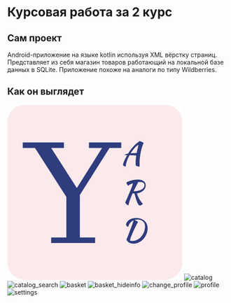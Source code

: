 # Курсовая работа за 2 курс
## Сам проект 
Android-приложение на языке kotlin используя XML вёрстку страниц.
Представляет из себя магазин товаров работающий на локальной базе данных в SQLite.
Приложение похоже на аналоги по типу Wildberries.
## Как он выглядет
![Logo](https://github.com/alkmanistik/coursework-2/raw/master/photo/Yard_Logo.png)
![catalog](https://github.com/alkmanistik/coursework-2/raw/master/photo/catalog.png)
![catalog_search](https://github.com/alkmanistik/coursework-2/raw/master/photo/catalog_search.png)
![basket](https://github.com/alkmanistik/coursework-2/raw/master/photo/basket.png)
![basket_hideinfo](https://github.com/alkmanistik/coursework-2/raw/master/photo/basket_hideinfo.png)
![change_profile](https://github.com/alkmanistik/coursework-2/raw/master/photo/change_profile.png)
![profile](https://github.com/alkmanistik/coursework-2/raw/master/photo/profile.png)
![settings](https://github.com/alkmanistik/coursework-2/raw/master/photo/settings.png)
